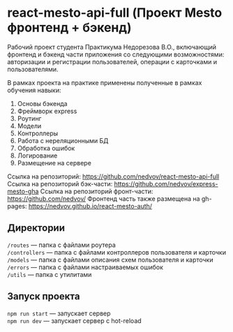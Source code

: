 # react-mesto-api-full (Проект Mesto фронтенд + бэкенд)
Рабочий проект студента Практикума Недорезова В.О., включающий фронтенд и бэкенд части приложения со следующими возможностями: авторизации и регистрации пользователей, операции с карточками и пользователями.

В рамках проекта на практике применены полученные в рамках обучения навыки:  
1. Основы бэкенда  
2. Фреймворк express
3. Роутинг
4. Модели  
5. Контроллеры
6. Работа с нереляционными БД  
7. Обработка ошибок
8. Логирование
9. Размещение на сервере

Ссылка на репозиторий: https://github.com/nedvov/react-mesto-api-full
Ссылка на репозиторий бэк-части: https://github.com/nedvov/express-mesto-gha
Ссылка на репозиторий фронт-части: https://github.com/nedvov/
Фронтенд часть также размещена на gh-pages: https://nedvov.github.io/react-mesto-auth/

## Директории

`/routes` — папка с файлами роутера  
`/controllers` — папка с файлами контроллеров пользователя и карточки   
`/models` — папка с файлами описания схем пользователя и карточки  
`/errors` — папка с файлами настраиваемых ошибок  
`/utils` — папка с утилитами 

## Запуск проекта

`npm run start` — запускает сервер   
`npm run dev` — запускает сервер с hot-reload